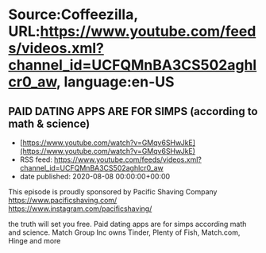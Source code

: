 # Source:Coffeezilla, URL:https://www.youtube.com/feeds/videos.xml?channel_id=UCFQMnBA3CS502aghlcr0_aw, language:en-US

## PAID DATING APPS ARE FOR SIMPS (according to math & science)
 - [https://www.youtube.com/watch?v=GMqv6SHwJkE](https://www.youtube.com/watch?v=GMqv6SHwJkE)
 - RSS feed: https://www.youtube.com/feeds/videos.xml?channel_id=UCFQMnBA3CS502aghlcr0_aw
 - date published: 2020-08-08 00:00:00+00:00

This episode is proudly sponsored by Pacific Shaving Company
https://www.pacificshaving.com/
https://www.instagram.com/pacificshaving/

the truth will set you free. Paid dating apps are for simps according math and science. Match Group Inc owns Tinder, Plenty of Fish, Match.com, Hinge and more

